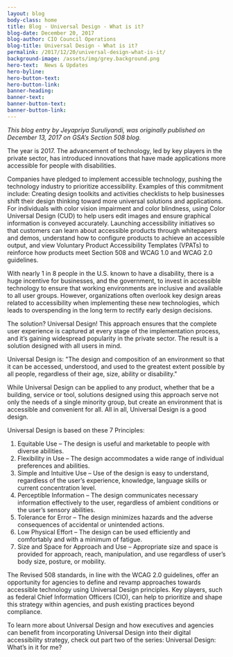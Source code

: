```yaml
---
layout: blog
body-class: home
title: Blog - Universal Design - What is it?
blog-date: December 20, 2017
blog-author: CIO Council Operations
blog-title: Universal Design - What is it?
permalink: /2017/12/20/universal-design-what-is-it/
background-image: /assets/img/grey.background.png
hero-text:  News & Updates
hero-byline:
hero-button-text: 
hero-button-link: 
banner-heading: 
banner-text: 
banner-button-text: 
banner-button-link: 
---
```


<i>This blog entry by Jeyapriya Suruliyandi, was originally published on December 13, 2017 on GSA’s Section 508 blog.</I>

The year is 2017. The advancement of technology, led by key players in the private sector, has introduced innovations that have made applications more accessible for people with disabilities.

Companies have pledged to implement accessible technology, pushing the technology industry to prioritize accessibility. Examples of this commitment include:
Creating design toolkits and activities checklists to help businesses shift their design thinking toward more universal solutions and applications.
For individuals with color vision impairment and color blindness, using Color Universal Design (CUD) to help users edit images and ensure graphical information is conveyed accurately.
Launching accessibility initiatives so that customers can learn about accessible products through whitepapers and demos, understand how to configure products to achieve an accessible output, and view Voluntary Product Accessibility Templates (VPATs) to reinforce how products meet Section 508 and WCAG 1.0 and WCAG 2.0 guidelines.

With nearly 1 in 8 people in the U.S. known to have a disability, there is a huge incentive for businesses, and the government, to invest in accessible technology to ensure that working environments are inclusive and available to all user groups. However, organizations often overlook key design areas related to accessibility when implementing these new technologies, which leads to overspending in the long term to rectify early design decisions.

The solution? Universal Design! This approach ensures that the complete user experience is captured at every stage of the implementation process, and it’s gaining widespread popularity in the private sector. The result is a solution designed with all users in mind.

Universal Design is: "The design and composition of an environment so that it can be accessed, understood, and used to the greatest extent possible by all people, regardless of their age, size, ability or disability." 

While Universal Design can be applied to any product, whether that be a building, service or tool, solutions designed using this approach serve not only the needs of a single minority group, but create an environment that is accessible and convenient for all. All in all, Universal Design is a good design.

Universal Design is based on these 7 Principles:

1) Equitable Use – The design is useful and marketable to people with diverse abilities.
2) Flexibility in Use – The design accommodates a wide range of individual preferences and abilities.
3) Simple and Intuitive Use – Use of the design is easy to understand, regardless of the user’s experience, knowledge, language skills or current concentration level.
4) Perceptible Information – The design communicates necessary information effectively to the user, regardless of ambient conditions or the user’s sensory abilities.
5) Tolerance for Error – The design minimizes hazards and the adverse consequences of accidental or unintended actions.
6) Low Physical Effort – The design can be used efficiently and comfortably and with a minimum of fatigue.
7) Size and Space for Approach and Use – Appropriate size and space is provided for approach, reach, manipulation, and use regardless of user’s body size, posture, or mobility.

The Revised 508 standards, in line with the WCAG 2.0 guidelines, offer an opportunity for agencies to define and revamp approaches towards accessible technology using Universal Design principles. Key players, such as federal Chief Information Officers (CIO), can help to prioritize and shape this strategy within agencies, and push existing practices beyond compliance.

To learn more about Universal Design and how executives and agencies can benefit from incorporating Universal Design into their digital accessibility strategy, check out part two of the series: Universal Design: What’s in it for me?

